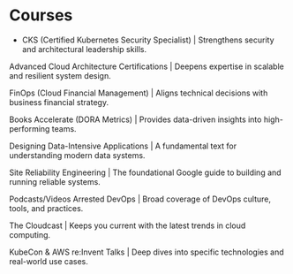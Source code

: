# Courses
 * CKS (Certified Kubernetes Security Specialist) | Strengthens security and architectural leadership skills.

Advanced Cloud Architecture Certifications | Deepens expertise in scalable and resilient system design.

FinOps (Cloud Financial Management) | Aligns technical decisions with business financial strategy.

Books
Accelerate (DORA Metrics) | Provides data-driven insights into high-performing teams.

Designing Data-Intensive Applications | A fundamental text for understanding modern data systems.

Site Reliability Engineering | The foundational Google guide to building and running reliable systems.

Podcasts/Videos
Arrested DevOps | Broad coverage of DevOps culture, tools, and practices.

The Cloudcast | Keeps you current with the latest trends in cloud computing.

KubeCon & AWS re:Invent Talks | Deep dives into specific technologies and real-world use cases.

